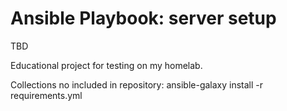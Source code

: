 # Ansible Playbook: server setup
TBD

Educational project for testing on my homelab.

Collections no included in repository: ansible-galaxy install -r requirements.yml
